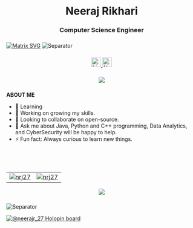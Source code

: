 <h1 align="center">Neeraj Rikhari</h1>
<h3 align="center">Computer Science Engineer</h3>

###

  [![Matrix SVG](https://raw.githubusercontent.com/rodrigograca31/rodrigograca31/master/matrix.svg)](https://www.youtube.com/watch?v=SDkAGkd4NLc) 
![Separator](./borderseperator.gif)

###

<div align="center">
    <a href="https://linkedin.com/in/neerajrikhari" target="_blank">
        <img src="https://img.shields.io/static/v1?message=LinkedIn&logo=linkedin&label=&color=0077B5&logoColor=white&labelColor=&style=for-the-badge" height="25" alt="LinkedIn logo" />
    </a>
    <a href="https://www.hackerrank.com/profile/neerajrikhari201" target="_blank">
        <img src="https://img.shields.io/static/v1?message=HackerRank&logo=hackerrank&label=&color=2EC866&logoColor=white&labelColor=&style=for-the-badge" height="25" alt="HackerRank logo" />
    </a>
</div>

###

<div align="center">
  <img src="https://visitor-badge.laobi.icu/badge?page_id=Nrj27.Nrj27&"  />
</div>

###

**ABOUT ME**<br>
- 🌱 Learning 
- 🔭 Working on growing my skills.
- 👯 Looking to collaborate on open-source.
- 💬 Ask me about Java, Python and C++ programming, Data Analytics, and CyberSecurity will be happy to help.
- ⚡ Fun fact: Always curious to learn new things.

###

<br>
<br>
<table border="0">
  <tr>
    <td>
      <a href="https://github.com/nrj27">
        <img align="center" src="https://github-readme-stats.vercel.app/api?username=nrj27&show_icons=true&locale=en" alt="nrj27" />
      </a>
    </td>
    <td>
      <a href="https://github.com/nrj27">
        <img align="center" src="https://github-readme-streak-stats.herokuapp.com/?user=nrj27&" alt="nrj27" />
      </a>
    </td>
  </tr>
</table>

<p align="center">
  <img align="center" src="https://github-readme-stats.vercel.app/api/top-langs/?username=nrj27&layout=compact" />
</p>


###

![Separator](./borderseperator.gif)
  
[![@neerajr_27 Holopin board](https://holopin.me/neerajr_27)](https://holopin.io/@neerajr_27)

